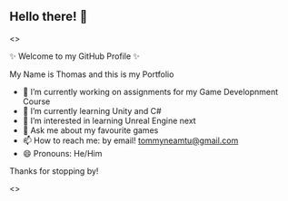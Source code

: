 ## Hello there! 👋

<>

✨ Welcome to my GitHub Profile ✨

My Name is Thomas and this is my Portfolio

- 🔭 I’m currently working on assignments for my Game Developnment Course
- 🌱 I’m currently learning Unity and C#
- 🤔 I’m interested in learning Unreal Engine next 
- 💬 Ask me about my favourite games
- 📫 How to reach me: by email! tommyneamtu@gmail.com
- 😄 Pronouns: He/Him

Thanks for stopping by!
  
<>

